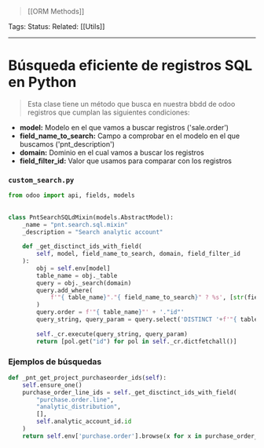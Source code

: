> [[ORM Methods]]

Tags: 
Status: 
Related: [[Utils]]

___

# Búsqueda eficiente de registros SQL en Python

> Esta clase tiene un método que busca en nuestra bbdd de odoo registros que cumplan las siguientes condiciones:

- **model:** Modelo en el que vamos a buscar registros ('sale.order')
- **field_name_to_search:** Campo a comprobar en el modelo en el que buscamos ('pnt_description')
- **domain:** Dominio en el cual vamos a buscar los registros 
- **field_filter_id:** Valor que usamos para comparar con los registros

### `custom_search.py`
```python
from odoo import api, fields, models  
  
  
class PntSearchSQLdMixin(models.AbstractModel):  
    _name = "pnt.search.sql.mixin"  
    _description = "Search analytic account"  
  
    def _get_disctinct_ids_with_field(  
        self, model, field_name_to_search, domain, field_filter_id  
    ):  
        obj = self.env[model]  
        table_name = obj._table  
        query = obj._search(domain)  
        query.add_where(  
            f'"{ table_name}"."{ field_name_to_search}" ? %s', [str(field_filter_id)]  
        )  
        query.order = f'"{ table_name}"' + '."id"'  
        query_string, query_param = query.select('DISTINCT '+f'"{ table_name}".id')  
  
        self._cr.execute(query_string, query_param)  
        return [pol.get("id") for pol in self._cr.dictfetchall()]
```

### Ejemplos de búsquedas
```python
def _pnt_get_project_purchaseorder_ids(self):  
    self.ensure_one()  
    purchase_order_line_ids = self._get_disctinct_ids_with_field(  
        "purchase.order.line",  
        "analytic_distribution",  
        [],  
        self.analytic_account_id.id  
    )  
    return self.env['purchase.order'].browse(x for x in purchase_order_line_ids)
```
